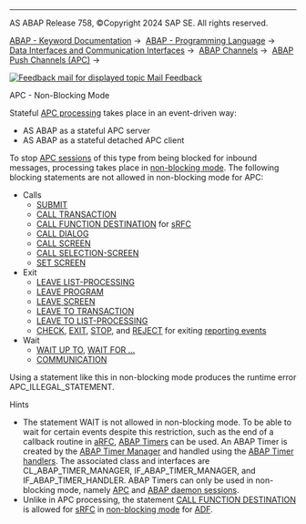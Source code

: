   

* * *

AS ABAP Release 758, ©Copyright 2024 SAP SE. All rights reserved.

[ABAP - Keyword Documentation](https://help.sap.com/doc/abapdocu_758_index_htm/7.58/en-US/abenabap.htm) →  [ABAP - Programming Language](https://help.sap.com/doc/abapdocu_758_index_htm/7.58/en-US/abenabap_reference.htm) →  [Data Interfaces and Communication Interfaces](https://help.sap.com/doc/abapdocu_758_index_htm/7.58/en-US/abenabap_data_communication.htm) →  [ABAP Channels](https://help.sap.com/doc/abapdocu_758_index_htm/7.58/en-US/abenabap_channels.htm) →  [ABAP Push Channels (APC)](https://help.sap.com/doc/abapdocu_758_index_htm/7.58/en-US/abenapc.htm) → 

 [![](Mail.gif?object=Mail.gif "Feedback mail for displayed topic") Mail Feedback](mailto:f1_help@sap.com?subject=Feedback%20on%20ABAP%20Documentation&body=Document:%20APC%20-%20Non-Blocking%20Mode%2C%20ABENAPC_NON_BLOCKING_MODEL%2C%20758%0D%0A%0D%0AError:%0D%0A%0D%0A%0D%0A%0D%0ASuggestion%20for%20improvement:)

APC - Non-Blocking Mode

Stateful [APC processing](https://help.sap.com/doc/abapdocu_758_index_htm/7.58/en-US/abenapc_processing_glosry.htm "Glossary Entry") takes place in an event-driven way:

-   AS ABAP as a stateful APC server
-   AS ABAP as a stateful detached APC client

To stop [APC sessions](https://help.sap.com/doc/abapdocu_758_index_htm/7.58/en-US/abenapc_session_glosry.htm "Glossary Entry") of this type from being blocked for inbound messages, processing takes place in [non-blocking mode](https://help.sap.com/doc/abapdocu_758_index_htm/7.58/en-US/abennon_blocking_model_glosry.htm "Glossary Entry"). The following blocking statements are not allowed in non-blocking mode for APC:

-   Calls
    -   [SUBMIT](https://help.sap.com/doc/abapdocu_758_index_htm/7.58/en-US/abapsubmit.htm)
    -   [CALL TRANSACTION](https://help.sap.com/doc/abapdocu_758_index_htm/7.58/en-US/abapcall_transaction.htm)
    -   [CALL FUNCTION DESTINATION](https://help.sap.com/doc/abapdocu_758_index_htm/7.58/en-US/abapcall_function_destination.htm) for [sRFC](https://help.sap.com/doc/abapdocu_758_index_htm/7.58/en-US/abensrfc_glosry.htm "Glossary Entry")
    -   [CALL DIALOG](https://help.sap.com/doc/abapdocu_758_index_htm/7.58/en-US/abapcall_dialog.htm)
    -   [CALL SCREEN](https://help.sap.com/doc/abapdocu_758_index_htm/7.58/en-US/abapcall_screen.htm)
    -   [CALL SELECTION-SCREEN](https://help.sap.com/doc/abapdocu_758_index_htm/7.58/en-US/abapcall_selection_screen.htm)
    -   [SET SCREEN](https://help.sap.com/doc/abapdocu_758_index_htm/7.58/en-US/abapset_screen.htm)
-   Exit
    -   [LEAVE LIST-PROCESSING](https://help.sap.com/doc/abapdocu_758_index_htm/7.58/en-US/abapleave_list-processing.htm)
    -   [LEAVE PROGRAM](https://help.sap.com/doc/abapdocu_758_index_htm/7.58/en-US/abapleave_program.htm)
    -   [LEAVE SCREEN](https://help.sap.com/doc/abapdocu_758_index_htm/7.58/en-US/abapleave_screen.htm)
    -   [LEAVE TO TRANSACTION](https://help.sap.com/doc/abapdocu_758_index_htm/7.58/en-US/abapleave_to_transaction.htm)
    -   [LEAVE TO LIST-PROCESSING](https://help.sap.com/doc/abapdocu_758_index_htm/7.58/en-US/abapleave_to_list-processing.htm)
    -   [CHECK](https://help.sap.com/doc/abapdocu_758_index_htm/7.58/en-US/abapcheck_processing_blocks.htm), [EXIT](https://help.sap.com/doc/abapdocu_758_index_htm/7.58/en-US/abapexit_processing_blocks.htm), [STOP](https://help.sap.com/doc/abapdocu_758_index_htm/7.58/en-US/abapstop.htm), and [REJECT](https://help.sap.com/doc/abapdocu_758_index_htm/7.58/en-US/abapreject.htm) for exiting [reporting events](https://help.sap.com/doc/abapdocu_758_index_htm/7.58/en-US/abenreporting_event_glosry.htm "Glossary Entry")
-   Wait
    -   [WAIT UP TO](https://help.sap.com/doc/abapdocu_758_index_htm/7.58/en-US/abapwait_up_to.htm), [WAIT FOR ...](https://help.sap.com/doc/abapdocu_758_index_htm/7.58/en-US/abapwait_arfc.htm)
    -   [COMMUNICATION](https://help.sap.com/doc/abapdocu_758_index_htm/7.58/en-US/abapcommunication.htm)

Using a statement like this in non-blocking mode produces the runtime error APC\_ILLEGAL\_STATEMENT.

Hints

-   The statement WAIT is not allowed in non-blocking mode. To be able to wait for certain events despite this restriction, such as the end of a callback routine in [aRFC](https://help.sap.com/doc/abapdocu_758_index_htm/7.58/en-US/abenarfc_glosry.htm "Glossary Entry"), [ABAP Timers](https://help.sap.com/doc/abapdocu_758_index_htm/7.58/en-US/abenabap_timer_glosry.htm "Glossary Entry") can be used. An ABAP Timer is created by the [ABAP Timer Manager](https://help.sap.com/doc/abapdocu_758_index_htm/7.58/en-US/abenabap_timer_manager_glosry.htm "Glossary Entry") and handled using the [ABAP Timer handlers](https://help.sap.com/doc/abapdocu_758_index_htm/7.58/en-US/abenabap_timer_handler_glosry.htm "Glossary Entry"). The associated class and interfaces are CL\_ABAP\_TIMER\_MANAGER, IF\_ABAP\_TIMER\_MANAGER, and IF\_ABAP\_TIMER\_HANDLER. ABAP Timers can only be used in non-blocking mode, namely [APC](https://help.sap.com/doc/abapdocu_758_index_htm/7.58/en-US/abenapc_session_glosry.htm "Glossary Entry") and [ABAP daemon sessions](https://help.sap.com/doc/abapdocu_758_index_htm/7.58/en-US/abenabap_daemon_session_glosry.htm "Glossary Entry").
-   Unlike in APC processing, the statement [CALL FUNCTION DESTINATION](https://help.sap.com/doc/abapdocu_758_index_htm/7.58/en-US/abapcall_function_destination.htm) is allowed for [sRFC](https://help.sap.com/doc/abapdocu_758_index_htm/7.58/en-US/abensrfc_glosry.htm "Glossary Entry") in [non-blocking mode](https://help.sap.com/doc/abapdocu_758_index_htm/7.58/en-US/abenadf_non_blocking_model.htm) for [ADF](https://help.sap.com/doc/abapdocu_758_index_htm/7.58/en-US/abenadf_glosry.htm "Glossary Entry").